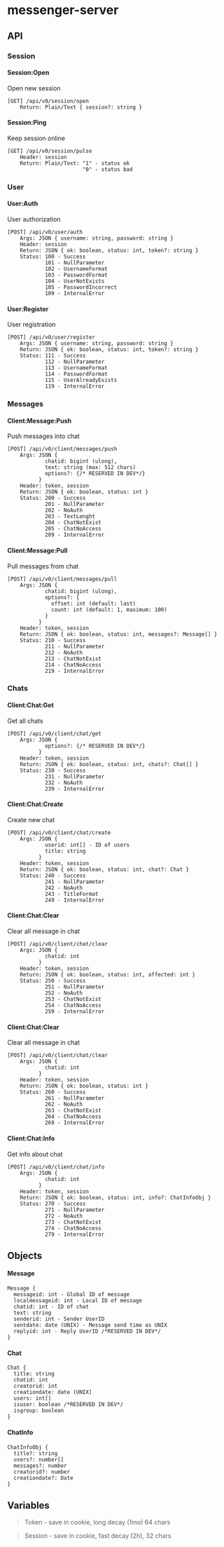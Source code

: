 # messenger-server

## API
### Session
#### Session:Open
Open new session
```
[GET] /api/v0/session/open
    Return: Plain/Text { session?: string }
```
#### Session:Ping 
Keep session online
```
[GET] /api/v0/session/pulse
    Header: session
    Return: Plain/Text: "1" - status ok
                        "0" - status bad
```
### User
#### User:Auth
User authorization
```
[POST] /api/v0/user/auth
    Args: JSON { username: string, password: string }
    Header: session
    Return: JSON { ok: boolean, status: int, token?: string }
    Status: 100 - Success
            101 - NullParameter
            102 - UsernameFormat
            103 - PasswordFormat
            104 - UserNotExists
            105 - PasswordIncorrect
            109 - InternalError
```
#### User:Register
User registration
```
[POST] /api/v0/user/register
    Args: JSON { username: string, password: string }
    Return: JSON { ok: boolean, status: int, token?: string }
    Status: 111 - Success
            112 - NullParameter
            113 - UsernameFormat
            114 - PasswordFormat
            115 - UserAlreadyExists
            119 - InternalError
```
### Messages
#### Client:Message:Push
Push messages into chat
```
[POST] /api/v0/client/messages/push
    Args: JSON {
            chatid: bigint (ulong),
            text: string (max: 512 chars)
            options?: {/* RESERVED IN DEV*/}
          }
    Header: token, session
    Return: JSON { ok: boolean, status: int }
    Status: 200 - Success
            201 - NullParameter
            202 - NoAuth
            203 - TextLenght
            204 - ChatNotExist
            205 - ChatNoAccess
            209 - InternalError
```
#### Client:Message:Pull
Pull messages from chat
```
[POST] /api/v0/client/messages/pull
    Args: JSON { 
            chatid: bigint (ulong),
            options?: {
              offset: int (default: last)
              count: int (default: 1, maximum: 100)
            }
          }
    Header: token, session
    Return: JSON { ok: boolean, status: int, messages?: Message[] }
    Status: 210 - Success
            211 - NullParameter
            212 - NoAuth
            213 - ChatNotExist
            214 - ChatNoAccess
            219 - InternalError
```
### Chats
#### Client:Chat:Get
Get all chats
```
[POST] /api/v0/client/chat/get
    Args: JSON {
            options?: {/* RESERVED IN DEV*/}
          }
    Header: token, session
    Return: JSON { ok: boolean, status: int, chats?: Chat[] }
    Status: 230 - Success
            231 - NullParameter
            232 - NoAuth
            239 - InternalError
```
#### Client:Chat:Create
Create new chat
```
[POST] /api/v0/client/chat/create
    Args: JSON {
            userid: int[] - ID of users
            title: string
          }
    Header: token, session
    Return: JSON { ok: boolean, status: int, chat?: Chat }
    Status: 240 - Success
            241 - NullParameter
            242 - NoAuth
            243 - TitleFormat
            249 - InternalError
```
#### Client:Chat:Clear
Clear all message in chat
```
[POST] /api/v0/client/chat/clear
    Args: JSON {
            chatid: int
          }
    Header: token, session
    Return: JSON { ok: boolean, status: int, affected: int }
    Status: 250 - Success
            251 - NullParameter
            252 - NoAuth
            253 - ChatNotExist
            254 - ChatNoAccess
            259 - InternalError
```
#### Client:Chat:Clear
Clear all message in chat
```
[POST] /api/v0/client/chat/clear
    Args: JSON {
            chatid: int
          }
    Header: token, session
    Return: JSON { ok: boolean, status: int }
    Status: 260 - Success
            261 - NullParameter
            262 - NoAuth
            263 - ChatNotExist
            264 - ChatNoAccess
            269 - InternalError
```
#### Client:Chat:Info
Get info about chat
```
[POST] /api/v0/client/chat/info
    Args: JSON {
            chatid: int
          }
    Header: token, session
    Return: JSON { ok: boolean, status: int, info?: ChatInfoObj }
    Status: 270 - Success
            271 - NullParameter
            272 - NoAuth
            273 - ChatNotExist
            274 - ChatNoAccess
            279 - InternalError
```

## Objects

#### Message
```
Message {
  messageid: int - Global ID of message
  localmessageid: int - Local ID of message
  chatid: int - ID of chat
  text: string
  senderid: int - Sender UserID    
  sentdate: date (UNIX) - Message send time as UNIX
  replyid: int - Reply UserID /*RESERVED IN DEV*/
}
```
#### Chat
```
Chat {
  title: string
  chatid: int
  creatorid: int
  creationdate: date (UNIX)
  users: int[]
  isuser: boolean /*RESERVED IN DEV*/
  isgroup: boolean
}
```
#### ChatInfo
```
ChatInfoObj {
  title?: string
  users?: number[]
  messages?: number
  creatorid?: number
  creationdate?: Date
}

```

## Variables
>Token - save in cookie, long decay (1mo) 64 chars

>Session - save in cookie, fast decay (2h), 32 chars